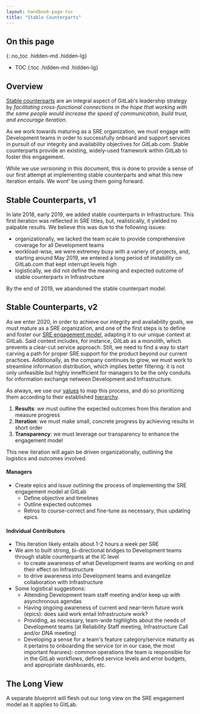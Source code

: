 ```yaml
---
layout: handbook-page-toc
title: "Stable Counterparts"
---
```


## On this page
{:.no_toc .hidden-md .hidden-lg}

- TOC
{:toc .hidden-md .hidden-lg}
## Overview

[Stable counterparts](https://about.gitlab.com/handbook/leadership/#stable-counterparts) are an integral aspect of GitLab's leadership strategy by *facilitating cross-functional connections in the hope that working with the same people would increase the speed of communication, build trust, and encourage iteration*. 

As we work towards maturing as a SRE organization, we must engage with Development teams in order to successfully onboard and support services in pursuit of our integrity and availability objectives for GitLab.com. Stable counterparts provide an existing, widely-used framework within GitLab to foster this engagement.

While we use *versioning* in this document, this is done to provide a sense of our first attempt at implementing stable counterparts and what this new iteration entails. We wont' be using them going forward.

## Stable Counterparts, v1

In late 2018, early 2019, we added stable counterparts in Infrastructure. This first iteration was reflected in SRE titles, but, realistically, it yielded no palpable results. We believe this was due to the following issues:

* organizationally, we lacked the team scale to provide comprehensive coverage for all Development teams
* workload-wise, we were extremey busy with a variery of projects, and, starting around May 2019, we entered a long period of instability on GitLab.com that kept interrupt levels high
* logistically, we did not define the meaning and expected outcome of stable counterparts in Infrastructure

By the end of 2019, we abandoned the stable counterpart model.

## Stable Counterparts, v2

As we enter 2020, in order to achieve our integrity and availability goals, we must mature as a SRE organization, and one of the first steps is to define and foster our [SRE engagement model](https://landing.google.com/sre/sre-book/chapters/evolving-sre-engagement-model/), adapting it to our unique context at GitLab. Said context includes, for instance, GitLab as a monolith, which prevents a clear-cut service approach. Still, we need to find a way to start carving a path for proper SRE support for the product beyond our current practices. Additionally, as the company continues to grow, we must work to streamline information distribution, which implies better filtering: it is not only unfeasible but highly innefficient for managers to be the only conduits for information exchange netween Development and Infrastructure.

As always, we use our [values](https://about.gitlab.com/handbook/values/) to map this process, and do so prioritizing them according to their established [hierarchy](https://about.gitlab.com/handbook/values/#hierarchy).

1. **Results**: we must outline the expected outcomes from this iteration and measure progress
2. **Iteration**: we must make small, concrete progress by achieving results in short order
3. **Transparency**: we must leverage our transparency to enhance the engagement model

This new iteration will again be driven organizationally, outlining the logistics and outcomes involved.

#### Managers

* Create epics and issue outlining the process of implementing the SRE engagement model at GitLab
  * Define objective and timelines
  * Outline expected outcomes
  * Retros to course-correct and fine-tune as necessary, thus updating epics.

#### Individual Contributors

* This iteration likely entails about 1-2 hours a week per SRE
* We aim to built strong, bi-directional bridges to Development teams through stable counterparts at the IC level
  * to create awareness of what Development teams are working on and their effect on Infrastructure
  * to drive awareness into Development teams and evangelize collaboration with Infrastructure
* Some logistical suggestions:
  * Attending Development team staff meeting and/or keep up with asynchronous agendas
  * Having ongoing awareness of current and near-term future work (epics): does said work entail Infrastructure work?
  * Providing, as necessary, team-wide highlights about the needs of Development teams (at Reliability Staff meeting, Infrastructure Call and/or DNA meeting)
  * Developing a sense for a team's feature category/service maturity as it pertains to onboarding the service (or in our case, the most important fearures): common operations the team is responsible for in the GitLab workflows, defined service levels and error budgets, and appropriate dashboards, etc.

## The Long View

A separate blueprint will flesh out our long view on the SRE engagement model as it applies to GitLab.

